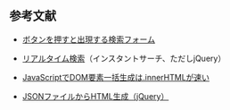 ## 参考文献

- [ボタンを押すと出現する検索フォーム](http://millkeyweb.com/switched-search-form/)

- [リアルタイム検索](https://www.tam-tam.co.jp/tipsnote/javascript/post11315.html)（インスタントサーチ、ただしjQuery）

- [JavaScriptでDOM要素一括生成は.innerHTMLが速い](http://bicycle.life.coocan.jp/takamints/index.php/techtips/whichFastAppendChild)

- [JSONファイルからHTML生成（jQuery）](https://teratail.com/questions/93120)